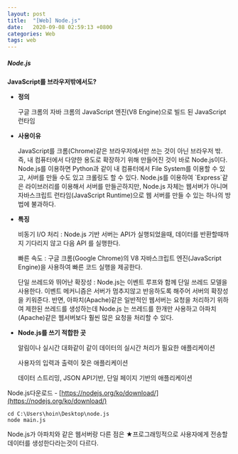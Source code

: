```yaml
---
layout: post
title:  "[Web] Node.js"
date:   2020-09-08 02:59:13 +0800
categories: Web
tags: web
---
```


##### Node.js
<strong>JavaScript를 브라우저밖에서도?</strong><br>

<ul>
<li>
<p><strong>정의</strong></p>
<p>구글 크롬의 자바 크롬의 JavaScript 엔진(V8 Engine)으로 빌드 된 JavaScript 런타임</p>
</li>
<li>
<p><strong>사용이유</strong></p>
<p>JavaScript를 크롬(Chrome)같은 브라우저에서만 쓰는 것이 아닌 브라우저 밖. 즉, 내 컴퓨터에서 다양한 용도로 확장하기 위해 만들어진 것이 바로 Node.js이다. Node.js를 이용하면 Python과 같이 내 컴퓨터에서 File System를 이용할 수 있고, 서버를 만들 수도 있고 크롤링도 할 수 있다.
Node.js를 이용하여 `Express`같은 라이브러리를 이용해서 서버를 만들곤하지만, Node.js 자체는 웹서버가 아니며 자바스크립트 런타임(JavaScript Runtime)으로 웹 서버를 만들 수 있는 하나의 방법에 불과하다.</p>
</li>
</ul>
<ul>
<li>
<p><strong>특징</strong></p>
<p>비동기 I/O 처리 : Node.js 기반 서버는 API가 실행되었을때, 데이터를 반환할때까지 기다리지 않고 다음 API 를 실행한다.</p>
<p>빠른 속도 : 구글 크롬(Google Chrome)의 V8 자바스크립트 엔진(JavaScript Engine)을 사용하여 빠른 코드 실행을 제공한다.</p>
<p>단일 쓰레드와 뛰어난 확장성 : Node.js는 이벤트 루프와 함께 단일 쓰레드 모델을 사용한다. 이벤트 메커니즘은 서버가 멈추지않고 반응하도록 해주어 서버의 확장성을 키워준다. 반면, 아파치(Apache)같은 일반적인 웹서버는 요청을 처리하기 위하여 제한된 쓰레드를 생성하는데 Node.js 는 쓰레드를 한개만 사용하고 아파치(Apache)같은 웹서버보다 훨씬 많은 요청을 처리할 수 있다.</p>
</li>
<li>
<p><strong>Node.js를 쓰기 적합한 곳</strong></p>
<p>알림이나 실시간 대화같이 같이 데이터의 실시간 처리가 필요한 애플리케이션</p>
<p>사용자의 입력과 출력이 잦은 애플리케이션</p>
<p>데이터 스트리밍, JSON API기반, 단일 페이지 기반의 애플리케이션</p>
</li>
</ul>

Node.js다운로드 - [https://nodejs.org/ko/download/](https://nodejs.org/ko/download/) 

```
cd C:\Users\hoin\Desktop\node.js
node main.js
```
<p>
Node.js가 아파치와 같은 웹서버랑 다른 점은
★프로그래밍적으로 사용자에게 전송할 데이터를 생성한다라는것이 다르다. 
</p>